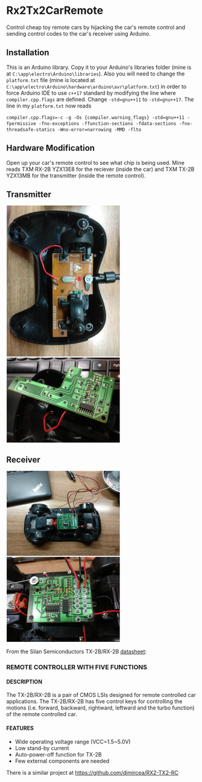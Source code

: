 # Rx2Tx2CarRemote
Control cheap toy remote cars by hijacking the car's remote control and sending control codes to the car's receiver using Arduino.

## Installation

This is an Arduino library. Copy it to your Arduino's libraries folder (mine is at `C:\app\electro\Arduino\libraries`). Also you will need to change the `platform.txt` file (mine is located at `C:\app\electro\Arduino\hardware\arduino\avr\platform.txt`) in order to force Arduino IDE to use `c++17` standard by modifying the line where `compiler.cpp.flags` are defined. Change `-std=gnu++11` to `-std=gnu++17`. The line in my `platform.txt` now reads

```
compiler.cpp.flags=-c -g -Os {compiler.warning_flags} -std=gnu++11 -fpermissive -fno-exceptions -ffunction-sections -fdata-sections -fno-threadsafe-statics -Wno-error=narrowing -MMD -flto
```

## Hardware Modification

Open up your car's remote control to see what chip is being used. Mine reads TXM RX-2B YZX13E8 for the reciever (inside the car) and TXM TX-2B YZX13MB for the transmitter (inside the remote control).

## Transmitter
<img src="images/IMG_20200530_234932.jpg" width="300px" hspace="1em" />
<img src="images/IMG_20200530_235306.jpg" width="300px" hspace="1em" />

## Receiver
<img src="images/IMG_20200531_001246.jpg" width="300px" hspace="1em" />
<img src="images/IMG_20200531_001326.jpg" width="300px" hspace="1em" />

From the Silan Semiconductors TX-2B/RX-2B [datasheet](datasheet/TX-2B.pdf):

### REMOTE CONTROLLER WITH FIVE FUNCTIONS 

#### DESCRIPTION
The TX-2B/RX-2B is a pair of CMOS LSIs designed for remote controlled car applications. The TX-2B/RX-2B has five control keys for controlling the motions (i.e. forward, backward, rightward, leftward and the turbo function) of the remote controlled car.

#### FEATURES
- Wide operating voltage range (VCC=1.5~5.0V)
- Low stand-by current
- Auto-power-off function for TX-2B
- Few external components are needed

There is a similar project at https://github.com/dimircea/RX2-TX2-RC


